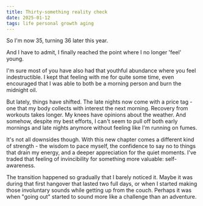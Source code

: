 ```yaml
---
title: Thirty-something reality check
date: 2025-01-12
tags: life personal growth aging
---
```


So I'm now 35, turning 36 later this year.

And I have to admit, I finally reached the point where I no longer 'feel' young.

I'm sure most of you have also had that youthful abundance where you feel indestructible. I kept that feeling with me for quite some time, even encouraged that I was able to both be a morning person and burn the midnight oil.

But lately, things have shifted. The late nights now come with a price tag - one that my body collects with interest the next morning. Recovery from workouts takes longer. My knees have opinions about the weather. And somehow, despite my best efforts, I can't seem to pull off both early mornings and late nights anymore without feeling like I'm running on fumes.

It's not all downsides though. With this new chapter comes a different kind of strength - the wisdom to pace myself, the confidence to say no to things that drain my energy, and a deeper appreciation for the quiet moments. I've traded that feeling of invincibility for something more valuable: self-awareness.

The transition happened so gradually that I barely noticed it. Maybe it was during that first hangover that lasted two full days, or when I started making those involuntary sounds while getting up from the couch. Perhaps it was when "going out" started to sound more like a challenge than an adventure.
